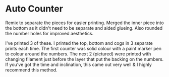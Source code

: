 # Auto Counter
Remix to separate the pieces for easier printing.
Merged the inner piece into the bottom as it didn't need to be separate and aided glueing.
Also rounded the number holes for improved aesthetics.

I've printed 3 of these. I printed the top, bottom and cogs in 3 separate prints each time. 
The first counter was solid colour with a paint marker pen to colour around the numbers. 
The next 2 (pictured) were printed with changing filament just before the layer that put 
the backing on the numbers. If you've got the time and inclination, this came out very 
well & I highly recommend this method.
